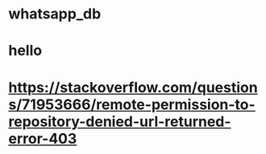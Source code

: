 # whatsapp_db
# hello
# https://stackoverflow.com/questions/71953666/remote-permission-to-repository-denied-url-returned-error-403